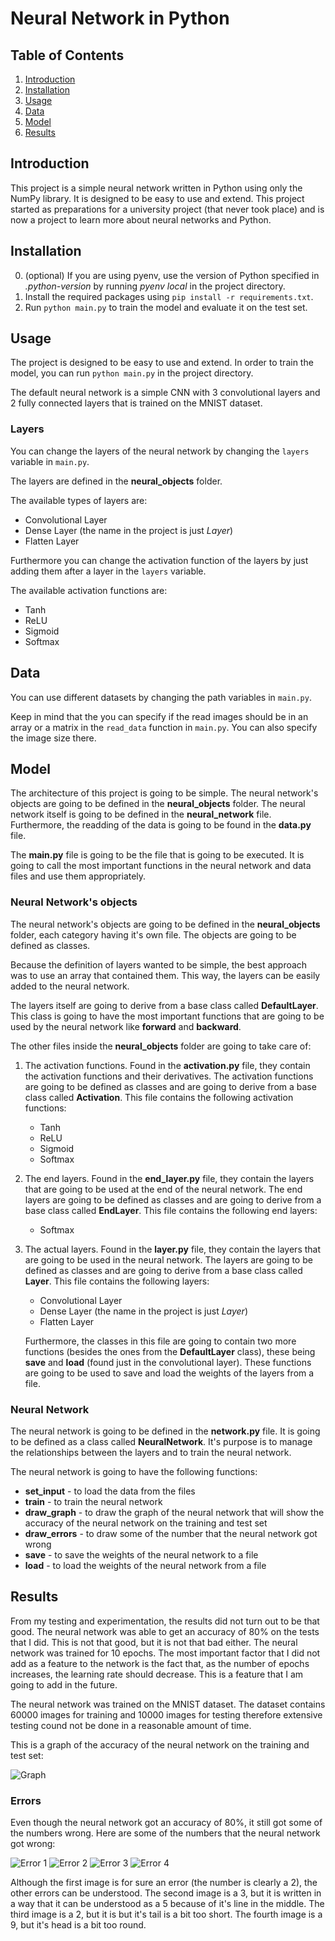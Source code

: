 # Neural Network in Python

## Table of Contents

1. [Introduction](#introduction)
2. [Installation](#installation)
3. [Usage](#usage)
4. [Data](#data)
5. [Model](#model)
6. [Results](#results)

## Introduction

This project is a simple neural network written in Python using only the NumPy library. It is designed to be easy to use and extend. This project started as preparations for a university project (that never took place) and is now a project to learn more about neural networks and Python.

## Installation

0. (optional) If you are using pyenv, use the version of Python specified in _.python-version_ by running _pyenv local_ in the project directory.
1. Install the required packages using `pip install -r requirements.txt`.
2. Run `python main.py` to train the model and evaluate it on the test set.

## Usage

The project is designed to be easy to use and extend.
In order to train the model, you can run `python main.py` in the project directory.

The default neural network is a simple CNN with 3 convolutional layers and 2 fully connected layers that is trained on the MNIST dataset.

### Layers

You can change the layers of the neural network by changing the `layers` variable in `main.py`.

The layers are defined in the **neural_objects** folder.

The available types of layers are:

- Convolutional Layer
- Dense Layer (the name in the project is just _Layer_)
- Flatten Layer

Furthermore you can change the activation function of the layers by just adding them after a layer in the `layers` variable.

The available activation functions are:

- Tanh
- ReLU
- Sigmoid
- Softmax

## Data

You can use different datasets by changing the path variables in `main.py`.

Keep in mind that the you can specify if the read images should be in an array or a matrix in the `read_data` function in `main.py`. You can also specify the image size there.

## Model

The architecture of this project is going to be simple. The neural network's objects are going to be defined in the **neural_objects** folder. The neural network itself is going to be defined in the **neural_network** file. Furthermore, the readding of the data is going to be found in the **data.py** file.

The **main.py** file is going to be the file that is going to be executed. It is going to call the most important functions in the neural network and data files and use them appropriately.

### Neural Network's objects

The neural network's objects are going to be defined in the **neural_objects** folder, each category having it's own file. The objects are going to be defined as classes.

Because the definition of layers wanted to be simple, the best approach was to use an array that contained them. This way, the layers can be easily added to the neural network.

The layers itself are going to derive from a base class called **DefaultLayer**. This class is going to have the most important functions that are going to be used by the neural network like **forward** and **backward**.

The other files inside the **neural_objects** folder are going to take care of:

1. The activation functions. Found in the **activation.py** file, they contain the activation functions and their derivatives. The activation functions are going to be defined as classes and are going to derive from a base class called **Activation**. This file contains the following activation functions:

   - Tanh
   - ReLU
   - Sigmoid
   - Softmax

2. The end layers. Found in the **end_layer.py** file, they contain the layers that are going to be used at the end of the neural network. The end layers are going to be defined as classes and are going to derive from a base class called **EndLayer**. This file contains the following end layers:

   - Softmax

3. The actual layers. Found in the **layer.py** file, they contain the layers that are going to be used in the neural network. The layers are going to be defined as classes and are going to derive from a base class called **Layer**. This file contains the following layers:

   - Convolutional Layer
   - Dense Layer (the name in the project is just _Layer_)
   - Flatten Layer

   Furthermore, the classes in this file are going to contain two more functions (besides the ones from the **DefaultLayer** class), these being **save** and **load** (found just in the convolutional layer). These functions are going to be used to save and load the weights of the layers from a file.

### Neural Network

The neural network is going to be defined in the **network.py** file. It is going to be defined as a class called **NeuralNetwork**. It's purpose is to manage the relationships between the layers and to train the neural network.

The neural network is going to have the following functions:

- **set_input** - to load the data from the files
- **train** - to train the neural network
- **draw_graph** - to draw the graph of the neural network that will show the accuracy of the neural network on the training and test set
- **draw_errors** - to draw some of the number that the neural network got wrong
- **save** - to save the weights of the neural network to a file
- **load** - to load the weights of the neural network from a file

## Results

From my testing and experimentation, the results did not turn out to be that good. The neural network was able to get an accuracy of 80% on the tests that I did. This is not that good, but it is not that bad either. The neural network was trained for 10 epochs. The most important factor that I did not add as a feature to the network is the fact that, as the number of epochs increases, the learning rate should decrease. This is a feature that I am going to add in the future.

The neural network was trained on the MNIST dataset. The dataset contains 60000 images for training and 10000 images for testing therefore extensive testing cound not be done in a reasonable amount of time.

This is a graph of the accuracy of the neural network on the training and test set:

![Graph](results/graph.png)

### Errors

Even though the neural network got an accuracy of 80%, it still got some of the numbers wrong. Here are some of the numbers that the neural network got wrong:

![Error 1](results/error1.png)
![Error 2](results/error2.png)
![Error 3](results/error3.png)
![Error 4](results/error4.png)

Although the first image is for sure an error (the number is clearly a 2), the other errors can be understood. The second image is a 3, but it is written in a way that it can be understood as a 5 because of it's line in the middle. The third image is a 2, but it is but it's tail is a bit too short. The fourth image is a 9, but it's head is a bit too round.
